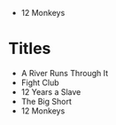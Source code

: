 - 12 Monkeys
# Titles

- A River Runs Through It
- Fight Club
- 12 Years a Slave
- The Big Short
- 12 Monkeys
